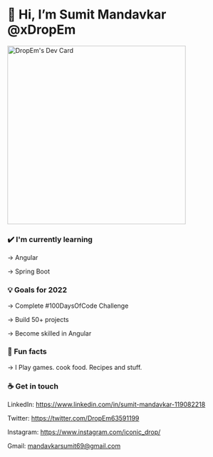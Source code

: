 # 👋 Hi, I’m Sumit Mandavkar @xDropEm

<a href="https://app.daily.dev/DropEm"><img src="https://api.daily.dev/devcards/2ee1524af5b0499e86bafcaf27182cd9.png?r=fc7" width="400" alt="DropEm's Dev Card"/></a>

### ✔️ I'm currently learning

  -> Angular

  -> Spring Boot


### 💡 Goals for 2022

  -> Complete #100DaysOfCode Challenge

  -> Build 50+ projects

  -> Become skilled in Angular

### 🌴 Fun facts

  -> I Play games. cook food. Recipes and stuff.


### ☕ Get in touch

 LinkedIn: https://www.linkedin.com/in/sumit-mandavkar-119082218

 Twitter: https://twitter.com/DropEm63591199

 Instagram: https://www.instagram.com/iconic_drop/

 Gmail: mandavkarsumit69@gmail.com

<!---
Drop-Em/Drop-Em is a ✨ special ✨ repository because its `README.md` (this file) appears on your GitHub profile.
You can click the Preview link to take a look at your changes.
--->
